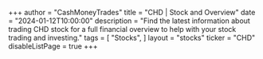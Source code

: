 +++
author = "CashMoneyTrades"
title = "CHD | Stock and Overview"
date = "2024-01-12T10:00:00"
description = "Find the latest information about trading CHD stock for a full financial overview to help with your stock trading and investing."
tags = [
   "Stocks",
]
layout = "stocks"
ticker = "CHD"
disableListPage = true
+++
